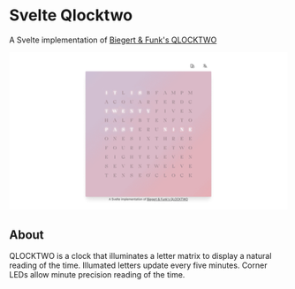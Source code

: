 # Svelte Qlocktwo

A Svelte implementation of [Biegert &amp; Funk's QLOCKTWO](http://www.qlocktwo.com)

![Preview](/screenshots/preview.gif)

## About

QLOCKTWO is a clock that illuminates a letter matrix to display a natural reading of the time. Illumated letters update every five minutes. Corner LEDs allow minute precision reading of the time.
